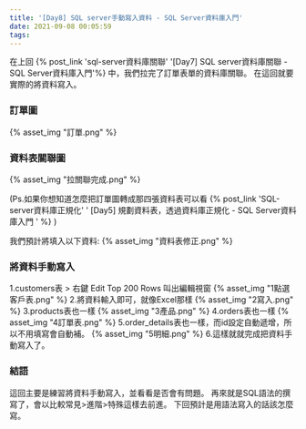 ```yaml
---
title: '[Day8] SQL server手動寫入資料 - SQL Server資料庫入門'
date: 2021-09-08 00:05:59
tags:
---
```

在上回 {% post_link 'sql-server資料庫關聯' '[Day7] SQL server資料庫關聯 - SQL Server資料庫入門'%} 中，我們拉完了訂單表單的資料庫關聯。
在這回就要實際的將資料寫入。
### 訂單圖
{% asset_img "訂單.png" %}
### 資料表關聯圖

{% asset_img "拉關聯完成.png" %}

(Ps.如果你想知道怎麼把訂單圖轉成那四張資料表可以看 {% post_link 'SQL-server資料庫正規化' '
[Day5] 規劃資料表，透過資料庫正規化 - SQL Server資料庫入門
' %} )

我們預計將填入以下資料:
{% asset_img "資料表修正.png" %}


### 將資料手動寫入 

1.customers表 > 右鍵 Edit Top 200 Rows 叫出編輯視窗
{% asset_img "1點選客戶表.png" %}
2.將資料輸入即可，就像Excel那樣
{% asset_img "2寫入.png" %}
3.products表也一樣
{% asset_img "3產品.png" %}
4.orders表也一樣
{% asset_img "4訂單表.png" %}
5.order_details表也一樣，而id設定自動遞增，所以不用填寫會自動補。
{% asset_img "5明細.png" %}
6.這樣就就完成把資料手動寫入了。

### 結語
這回主要是練習將資料手動寫入，並看看是否會有問題。
再來就是SQL語法的撰寫了，會以比較常見>進階>特殊這樣去前進。
下回預計是用語法寫入的話該怎麼寫。






